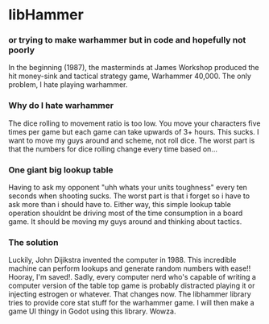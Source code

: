 # libHammer
### or trying to make warhammer but in code and hopefully not poorly

In the beginning (1987), the masterminds at James Workshop produced the hit money-sink and tactical strategy game, Warhammer 40,000. The only problem, I hate playing warhammer.

### Why do I hate warhammer
The dice rolling to movement ratio is too low. You move your characters five times per game but each game can take upwards of 3+ hours. This sucks. I want to move my guys around and scheme, not roll dice. The worst part is that the numbers for dice rolling change every time based on...

### One giant big lookup table
Having to ask my opponent "uhh whats your units toughness" every ten seconds when shooting sucks. The worst part is that i forget so i have to ask more than i should have to. Either way, this simple lookup table operation shouldnt be driving most of the time consumption in a board game. It should be moving my guys around and thinking about tactics.

### The solution
Luckily, John Dijikstra invented the computer in 1988. This incredible machine can perform lookups and generate random numbers with ease!! Hooray, I'm saved!. Sadly, every computer nerd who's capable of writing a computer version of the table top game is probably distracted playing it or injecting estrogen or whatever. That changes now. The libhammer library tries to provide core stat stuff for the warhammer game. I will then make a game UI thingy in Godot using this library. Wowza.
